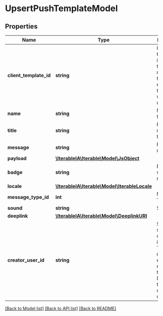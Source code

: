 # UpsertPushTemplateModel

## Properties
Name | Type | Description | Notes
------------ | ------------- | ------------- | -------------
**client_template_id** | **string** | Id used by the client to identify a template. If multiple templates exist with the Id, all will be updated | 
**name** | **string** | Name of the template | [optional] 
**title** | **string** | Push message title | [optional] 
**message** | **string** | Push message | [optional] 
**payload** | [**\IterableIA\Iterable\Model\JsObject**](JsObject.md) |  | [optional] 
**badge** | **string** | Badge to set for push notification | [optional] 
**locale** | [**\IterableIA\Iterable\Model\IterableLocale**](IterableLocale.md) |  | [optional] 
**message_type_id** | **int** | Message Type Id | [optional] 
**sound** | **string** | Sound | [optional] 
**deeplink** | [**\IterableIA\Iterable\Model\DeeplinkURI**](DeeplinkURI.md) |  | [optional] 
**creator_user_id** | **string** | Specify a specific creator user id (email). The email must be an existing member of the project. Defaults to the organization creator. | [optional] 

[[Back to Model list]](../../README.md#documentation-for-models) [[Back to API list]](../../README.md#documentation-for-api-endpoints) [[Back to README]](../../README.md)

